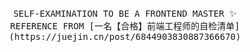 <br />

<p align="center">
  <samp>
    SELF-EXAMINATION TO BE A FRONTEND MASTER ✨
  </samp>
  
  <br />
  
  <samp>
    REFERENCE FROM [一名【合格】前端工程师的自检清单](https://juejin.cn/post/6844903830887366670)
  </samp>
</p>

<br />